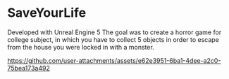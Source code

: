 # SaveYourLife

Developed with Unreal Engine 5
The goal was to create a horror game for college subject, in which you have to collect 5 objects in order to escape from the house you were locked in with a monster.

https://github.com/user-attachments/assets/e62e3951-6ba1-4dee-a2c0-75bea173a492

